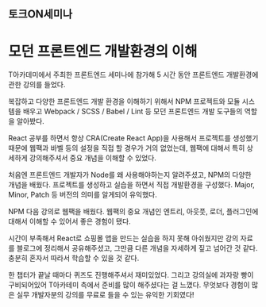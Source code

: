 ## 토크ON세미나

# 모던 프론트엔드 개발환경의 이해

T아카데미에서 주최한 프론트엔드 세미나에 참가해 5 시간 동안 프론트엔드 개발환경에 관한 강의를 들었다.

복잡하고 다양한 프론트엔드 개발 환경을 이해하기 위해서 NPM 프로젝트와 모듈 시스템을 배우고 Webpack / SCSS / Babel / Lint 등 모던 프론트엔드 개발 도구들의 역할을 알아봤다.

React 공부를 하면서 항상 CRA(Create React App)을 사용해서 프로젝트를 생성했기 때문에 웹팩과 바벨 등의 설정을 직접 할 경우가 거의 없었는데, 웹팩에 대해서 특히 상세하게 강의해주셔서 중요 개념을 이해할 수 있었다.

처음엔 프론트엔드 개발자가 Node를 왜 사용해야하는지 알려주셨고, NPM의 다양한 개념을 배웠다. 프로젝트를 생성하고 실습을 하면서 직접 개발환경을 구성했다. Major, Minor, Patch 등 버전의 의미를 알게되어 유익했다.

NPM 다음 강의로 웹팩을 배웠다. 웹팩의 중요 개념인 엔트리, 아웃풋, 로더, 플러그인에 대해서 이해할 수 있어서 좋은 경험이 됐다.

시간이 부족해서 React로 쇼핑몰 앱을 만드는 실습을 하지 못해 아쉬웠지만 강의 자료를 블로그에 정리해서 공유해주셨고, 그만큼 다른 개념을 자세하게 짚고 넘어간 것 같다. 충분히 혼자서 따라서 학습할 수 있을 것 같다.

한 챕터가 끝날 때마다 퀴즈도 진행해주셔서 재미있었다. 그리고 강의실에 과자랑 빵이 구비되어있어 T아카테미 측에서 준비를 많이 해주셨다는 걸 느꼈다. 무엇보다 경험이 많은 실무 개발자분의 강의를 무료로 들을 수 있는 유익한 기회였다! 

